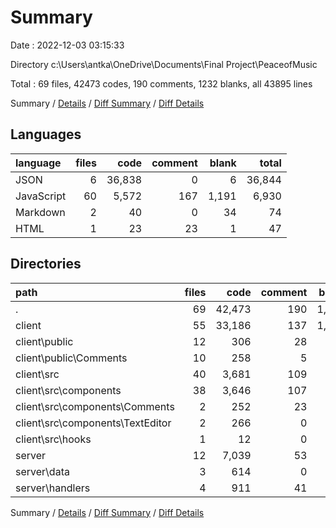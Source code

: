 # Summary

Date : 2022-12-03 03:15:33

Directory c:\\Users\\antka\\OneDrive\\Documents\\Final Project\\PeaceofMusic

Total : 69 files,  42473 codes, 190 comments, 1232 blanks, all 43895 lines

Summary / [Details](details.md) / [Diff Summary](diff.md) / [Diff Details](diff-details.md)

## Languages
| language | files | code | comment | blank | total |
| :--- | ---: | ---: | ---: | ---: | ---: |
| JSON | 6 | 36,838 | 0 | 6 | 36,844 |
| JavaScript | 60 | 5,572 | 167 | 1,191 | 6,930 |
| Markdown | 2 | 40 | 0 | 34 | 74 |
| HTML | 1 | 23 | 23 | 1 | 47 |

## Directories
| path | files | code | comment | blank | total |
| :--- | ---: | ---: | ---: | ---: | ---: |
| . | 69 | 42,473 | 190 | 1,232 | 43,895 |
| client | 55 | 33,186 | 137 | 1,041 | 34,364 |
| client\\public | 12 | 306 | 28 | 55 | 389 |
| client\\public\\Comments | 10 | 258 | 5 | 53 | 316 |
| client\\src | 40 | 3,681 | 109 | 951 | 4,741 |
| client\\src\\components | 38 | 3,646 | 107 | 939 | 4,692 |
| client\\src\\components\\Comments | 2 | 252 | 23 | 69 | 344 |
| client\\src\\components\\TextEditor | 2 | 266 | 0 | 14 | 280 |
| client\\src\\hooks | 1 | 12 | 0 | 6 | 18 |
| server | 12 | 7,039 | 53 | 189 | 7,281 |
| server\\data | 3 | 614 | 0 | 7 | 621 |
| server\\handlers | 4 | 911 | 41 | 149 | 1,101 |

Summary / [Details](details.md) / [Diff Summary](diff.md) / [Diff Details](diff-details.md)